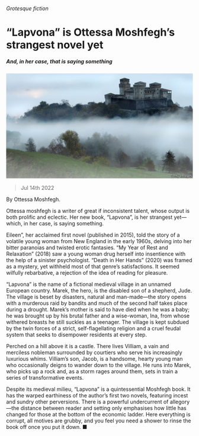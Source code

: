 ###### Grotesque fiction

# “Lapvona” is Ottessa Moshfegh’s strangest novel yet 

##### And, in her case, that is saying something 

![image](images/20220716_CUP506.jpg) 

> Jul 14th 2022 

By Ottessa Moshfegh. 

Ottessa moshfegh is a writer of great if inconsistent talent, whose output is both prolific and eclectic. Her new book, “Lapvona”, is her strangest yet—which, in her case, is saying something. 

Eileen”, her acclaimed first novel (published in 2015), told the story of a volatile young woman from New England in the early 1960s, delving into her bitter paranoias and twisted erotic fantasies. “My Year of Rest and Relaxation” (2018) saw a young woman drug herself into insentience with the help of a sinister psychologist. “Death in Her Hands” (2020) was framed as a mystery, yet withheld most of that genre’s satisfactions. It seemed wilfully rebarbative, a rejection of the idea of reading for pleasure.

“Lapvona” is the name of a fictional medieval village in an unnamed European country. Marek, the hero, is the disabled son of a shepherd, Jude. The village is beset by disasters, natural and man-made—the story opens with a murderous raid by bandits and much of the second half takes place during a drought. Marek’s mother is said to have died when he was a baby; he was brought up by his brutal father and a wise-woman, Ina, from whose withered breasts he still suckles as a teenager. The village is kept subdued by the twin forces of a strict, self-flagellating religion and a cruel feudal system that seeks to disempower residents at every step.

Perched on a hill above it is a castle. There lives Villiam, a vain and merciless nobleman surrounded by courtiers who serve his increasingly luxurious whims. Villiam’s son, Jacob, is a handsome, hearty young man who occasionally deigns to wander down to the village. He runs into Marek, who picks up a rock and, as a storm rages around them, sets in train a series of transformative events.

Despite its medieval milieu, “Lapvona” is a quintessential Moshfegh book. It has the warped earthiness of the author’s first two novels, featuring incest and sundry other perversions. There is a powerful undercurrent of allegory—the distance between reader and setting only emphasises how little has changed for those at the bottom of the economic ladder. Here everything is corrupt, all motives are grubby, and you feel you need a shower to rinse the book off once you put it down. ■

